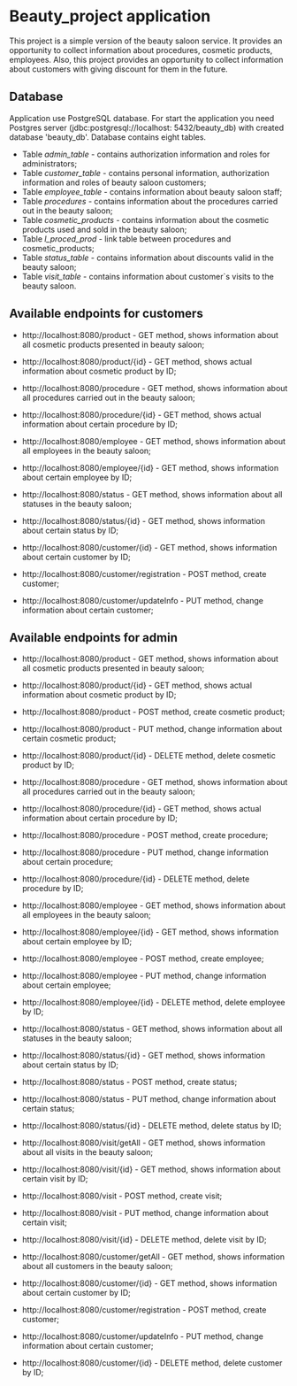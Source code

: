 # Beauty_project application

This project is a simple version of the beauty saloon service. It provides an opportunity to collect information about 
procedures, cosmetic products, employees. Also, this project provides an opportunity to collect information about 
customers with giving discount for them in the future.  

## Database

Application use PostgreSQL database. For start the application you need Postgres server (jdbc:postgresql://localhost:
5432/beauty_db) with created database 'beauty_db'. Database contains eight tables.

* Table _admin_table_ - contains authorization information and roles for administrators;
* Table _customer_table_ - contains personal information, authorization information and roles of beauty saloon 
customers;
* Table _employee_table_ - contains information about beauty saloon staff;
* Table _procedures_ - contains information about the procedures carried out in the beauty saloon;
* Table _cosmetic_products_ - contains information about the cosmetic products used and sold in the beauty saloon;
* Table _l_proced_prod_ - link table between procedures and cosmetic_products;
* Table _status_table_ - contains information about discounts valid in the beauty saloon;
* Table _visit_table_ - contains information about customer`s visits to the beauty saloon.

## Available endpoints for customers

* http://localhost:8080/product - GET method, shows information about all cosmetic products presented in beauty saloon;
* http://localhost:8080/product/{id} - GET method, shows actual information about cosmetic product by ID;

* http://localhost:8080/procedure - GET method, shows information about all procedures carried out in the beauty saloon;
* http://localhost:8080/procedure/{id} - GET method, shows actual information about certain procedure by ID;

* http://localhost:8080/employee - GET method, shows information about all employees in the beauty saloon;
* http://localhost:8080/employee/{id} - GET method, shows information about certain employee by ID;

* http://localhost:8080/status - GET method, shows information about all statuses in the beauty saloon;
* http://localhost:8080/status/{id} - GET method, shows information about certain status by ID;

* http://localhost:8080/customer/{id} - GET method, shows information about certain customer by ID;
* http://localhost:8080/customer/registration - POST method, create customer;
* http://localhost:8080/customer/updateInfo - PUT method, change information about certain customer;

## Available endpoints for admin

* http://localhost:8080/product - GET method, shows information about all cosmetic products presented in beauty saloon;
* http://localhost:8080/product/{id} - GET method, shows actual information about cosmetic product by ID;
* http://localhost:8080/product - POST method, create cosmetic product;
* http://localhost:8080/product - PUT method, change information about certain cosmetic product;
* http://localhost:8080/product/{id} - DELETE method, delete cosmetic product by ID;

* http://localhost:8080/procedure - GET method, shows information about all procedures carried out in the beauty saloon;
* http://localhost:8080/procedure/{id} - GET method, shows actual information about certain procedure by ID;
* http://localhost:8080/procedure - POST method, create procedure;
* http://localhost:8080/procedure - PUT method, change information about certain procedure;
* http://localhost:8080/procedure/{id} - DELETE method, delete procedure by ID;

* http://localhost:8080/employee - GET method, shows information about all employees in the beauty saloon;
* http://localhost:8080/employee/{id} - GET method, shows information about certain employee by ID;
* http://localhost:8080/employee - POST method, create employee;
* http://localhost:8080/employee - PUT method, change information about certain employee;
* http://localhost:8080/employee/{id} - DELETE method, delete employee by ID;

* http://localhost:8080/status - GET method, shows information about all statuses in the beauty saloon;
* http://localhost:8080/status/{id} - GET method, shows information about certain status by ID;
* http://localhost:8080/status - POST method, create status;
* http://localhost:8080/status - PUT method, change information about certain status;
* http://localhost:8080/status/{id} - DELETE method, delete status by ID;

* http://localhost:8080/visit/getAll - GET method, shows information about all visits in the beauty saloon;
* http://localhost:8080/visit/{id} - GET method, shows information about certain visit by ID;
* http://localhost:8080/visit - POST method, create visit;
* http://localhost:8080/visit - PUT method, change information about certain visit;
* http://localhost:8080/visit/{id} - DELETE method, delete visit by ID;

* http://localhost:8080/customer/getAll - GET method, shows information about all customers in the beauty saloon;
* http://localhost:8080/customer/{id} - GET method, shows information about certain customer by ID;
* http://localhost:8080/customer/registration - POST method, create customer;
* http://localhost:8080/customer/updateInfo - PUT method, change information about certain customer;
* http://localhost:8080/customer/{id} - DELETE method, delete customer by ID;